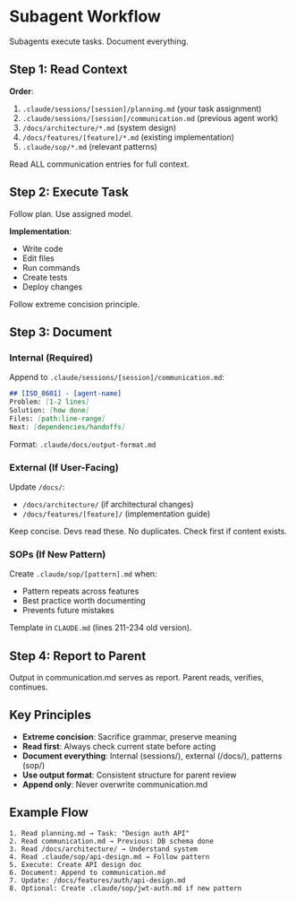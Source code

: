 # Subagent Workflow

Subagents execute tasks. Document everything.

## Step 1: Read Context

**Order**:
1. `.claude/sessions/[session]/planning.md` (your task assignment)
2. `.claude/sessions/[session]/communication.md` (previous agent work)
3. `/docs/architecture/*.md` (system design)
4. `/docs/features/[feature]/*.md` (existing implementation)
5. `.claude/sop/*.md` (relevant patterns)

Read ALL communication entries for full context.

## Step 2: Execute Task

Follow plan. Use assigned model.

**Implementation**:
- Write code
- Edit files
- Run commands
- Create tests
- Deploy changes

Follow extreme concision principle.

## Step 3: Document

### Internal (Required)
Append to `.claude/sessions/[session]/communication.md`:

```markdown
## [ISO_8601] - [agent-name]
Problem: [1-2 lines]
Solution: [how done]
Files: [path:line-range]
Next: [dependencies/handoffs]
```

Format: `.claude/docs/output-format.md`

### External (If User-Facing)
Update `/docs/`:
- `/docs/architecture/` (if architectural changes)
- `/docs/features/[feature]/` (implementation guide)

Keep concise. Devs read these.
No duplicates. Check first if content exists.

### SOPs (If New Pattern)
Create `.claude/sop/[pattern].md` when:
- Pattern repeats across features
- Best practice worth documenting
- Prevents future mistakes

Template in `CLAUDE.md` (lines 211-234 old version).

## Step 4: Report to Parent

Output in communication.md serves as report.
Parent reads, verifies, continues.

## Key Principles

- **Extreme concision**: Sacrifice grammar, preserve meaning
- **Read first**: Always check current state before acting
- **Document everything**: Internal (sessions/), external (/docs/), patterns (sop/)
- **Use output format**: Consistent structure for parent review
- **Append only**: Never overwrite communication.md

## Example Flow

```
1. Read planning.md → Task: "Design auth API"
2. Read communication.md → Previous: DB schema done
3. Read /docs/architecture/ → Understand system
4. Read .claude/sop/api-design.md → Follow pattern
5. Execute: Create API design doc
6. Document: Append to communication.md
7. Update: /docs/features/auth/api-design.md
8. Optional: Create .claude/sop/jwt-auth.md if new pattern
```
